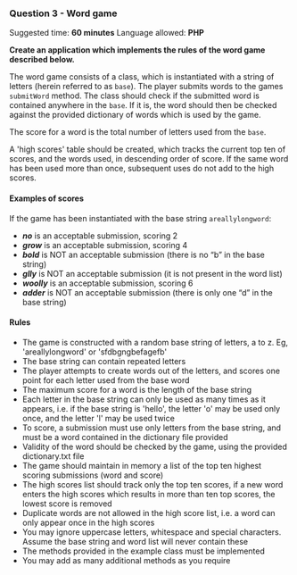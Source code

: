 ### Question 3 - Word game

Suggested time: **60 minutes**
Language allowed: **PHP**

**Create an application which implements the rules of the word game described below.**

The word game consists of a class, which is instantiated with a string of letters (herein referred to as `base`). The player submits words to the games `submitWord` method. The class should check if the submitted word is contained anywhere in the `base`. If it is, the word should then be checked against the provided dictionary of words which is used by the game.

The score for a word is the total number of letters used from the `base`.

A 'high scores' table should be created, which tracks the current top ten of scores, and the words used, in descending order of score. If the same word has been used more than once, subsequent uses do not add to the high scores.

#### Examples of scores

If the game has been instantiated with the base string `areallylongword`:

- ***no*** is an acceptable submission, scoring 2
- ***grow*** is an acceptable submission, scoring 4
- ***bold*** is NOT an acceptable submission (there is no “b” in the base string)
- ***glly*** is NOT an acceptable submission (it is not present in the word list)
- ***woolly*** is an acceptable submission, scoring 6
- ***adder*** is NOT an acceptable submission (there is only one “d” in the base string)

#### Rules

- The game is constructed with a random base string of letters, a to z. Eg, 'areallylongword' or 'sfdbgngbefagefb'
- The base string can contain repeated letters
- The player attempts to create words out of the letters, and scores one point for each letter used from the base word
- The maximum score for a word is the length of the base string
- Each letter in the base string can only be used as many times as it appears, i.e. if the base string is 'hello', the letter 'o' may be used only once, and the letter 'l' may be used twice
- To score, a submission must use only letters from the base string, and must be a word contained in the dictionary file provided
- Validity of the word should be checked by the game, using the provided dictionary.txt file
- The game should maintain in memory a list of the top ten highest scoring submissions (word and score)
- The high scores list should track only the top ten scores, if a new word enters the high scores which results in more than ten top scores, the lowest score is removed
- Duplicate words are not allowed in the high score list, i.e. a word can only appear once in the high scores
- You may ignore uppercase letters, whitespace and special characters. Assume the base string and word list will never contain these
- The methods provided in the example class must be implemented
- You may add as many additional methods as you require
